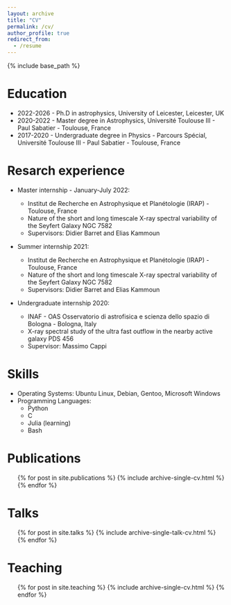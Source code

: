 ```yaml
---
layout: archive
title: "CV"
permalink: /cv/
author_profile: true
redirect_from:
  - /resume
---
```


{% include base_path %}

Education
======
* 2022-2026 - Ph.D in astrophysics, University of Leicester, Leicester, UK
* 2020-2022 - Master degree in Astrophysics, Université Toulouse III - Paul Sabatier - Toulouse, France
* 2017-2020 - Undergraduate degree in Physics - Parcours Spécial, Université Toulouse III - Paul Sabatier - Toulouse, France

Resarch experience
======
* Master internship - January-July 2022:
  * Institut de Recherche en Astrophysique et Planétologie (IRAP) - Toulouse, France
  * Nature of the short and long timescale X-ray spectral variability of the Seyfert Galaxy NGC 7582
  * Supervisors: Didier Barret and Elias Kammoun

* Summer internship 2021:
  * Institut de Recherche en Astrophysique et Planétologie (IRAP) - Toulouse, France
  * Nature of the short and long timescale X-ray spectral variability of the Seyfert Galaxy NGC 7582
  * Supervisors: Didier Barret and Elias Kammoun

* Undergraduate internship 2020:
  * INAF - OAS  Osservatorio di astrofisica e scienza dello spazio di Bologna - Bologna, Italy
  * X-ray spectral study of the ultra fast outflow in the nearby active galaxy PDS 456
  * Supervisor: Massimo Cappi

Skills
======
* Operating Systems: Ubuntu Linux, Debian, Gentoo, Microsoft Windows
* Programming Languages:
  * Python
  * C
  * Julia (learning)
  * Bash

Publications
======
  <ul>{% for post in site.publications %}
    {% include archive-single-cv.html %}
  {% endfor %}</ul>
  
Talks
======
  <ul>{% for post in site.talks %}
    {% include archive-single-talk-cv.html %}
  {% endfor %}</ul>
  
Teaching
======
  <ul>{% for post in site.teaching %}
    {% include archive-single-cv.html %}
  {% endfor %}</ul>
  
<!-- Service and leadership
======
* Currently signed in to 43 different slack teams -->
